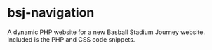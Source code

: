 # bsj-navigation
A dynamic PHP website for a new Basball Stadium Journey website. Included is the PHP and CSS code snippets.

